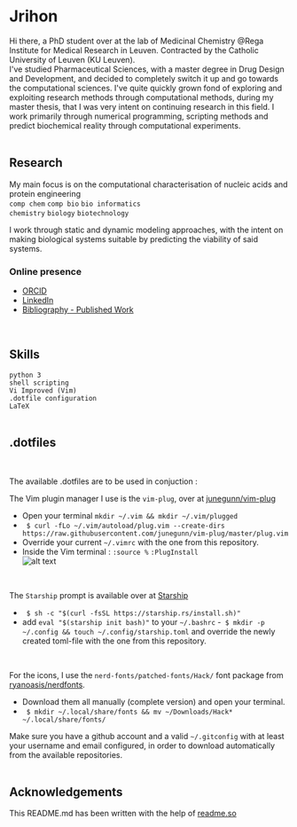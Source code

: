 
# Jrihon

Hi there, a PhD student over at the lab of Medicinal Chemistry @Rega Institute for Medical Research in Leuven. 
Contracted by the Catholic University of Leuven (KU Leuven).\
I've studied Pharmaceutical Sciences, with a master degree in Drug Design and Development, and decided to completely switch it up and go towards the computational sciences. I've quite quickly grown fond of exploring and exploiting research methods through computational methods, during my master thesis, that I was very intent on continuing research in this field. I work primarily through numerical programming, scripting methods and predict biochemical reality through computational experiments.
<br/>
<br/>

## Research
My main focus is on the computational characterisation of nucleic acids and protein engineering\
 `comp chem` `comp bio` `bio informatics`\
 `chemistry` `biology` `biotechnology`

I work through static and dynamic modeling approaches, with the intent on making biological systems suitable by predicting the viability of said systems.

### Online presence
 - [ORCID](https://orcid.org/0000-0002-9207-1556)
 - [LinkedIn](www.linkedin.com/in/jérôme-rihon)
 - [Bibliography - Published Work](http://lirias.kuleuven.be/cv?Username=U0141262)
<br/>

## Skills

`python 3`\
`shell scripting`\
`Vi Improved (Vim)`\
`.dotfile configuration`\
`LaTeX`
<br/>
<br/>

## .dotfiles
<br/>

The available .dotfiles are to be used in conjuction :<br/>

The Vim plugin manager I use is the `vim-plug`, over at [junegunn/vim-plug](github.com/junegunn/vim-plug)
 - Open your terminal `mkdir ~/.vim && mkdir ~/.vim/plugged`
 - ` $ curl -fLo ~/.vim/autoload/plug.vim --create-dirs https://raw.githubusercontent.com/junegunn/vim-plug/master/plug.vim`
 - Override your current `~/.vimrc` with the one from this repository.
 - Inside the Vim terminal : `:source %` `:PlugInstall`<br/>
![alt text](https://github.com/jrihon/jrihon/blob/main/vim_configured_example.png)<br/>
<br/>

The `Starship` prompt is available over at [Starship](https://starship.rs/)
 - ` $ sh -c "$(curl -fsSL https://starship.rs/install.sh)"`
 -  add `eval "$(starship init bash)"` to your `~/.bashrc`
 -` $ mkdir -p ~/.config && touch ~/.config/starship.toml` and override the newly created toml-file with the one from this repository.<br/>
<br/>

For the icons, I use the `nerd-fonts/patched-fonts/Hack/` font package from [ryanoasis/nerdfonts](https://github.com/ryanoasis/nerd-fonts).
 - Download them all manually (complete version) and open your terminal.
 - ` $ mkdir ~/.local/share/fonts && mv ~/Downloads/Hack* ~/.local/share/fonts/`<br/>

Make sure you have a github account and a valid `~/.gitconfig` with at least your username and email configured, in order to download automatically from the available repositories.<br/>
<br/>

## Acknowledgements
This README.md has been written with the help of [readme.so](https://readme.so/)

  
